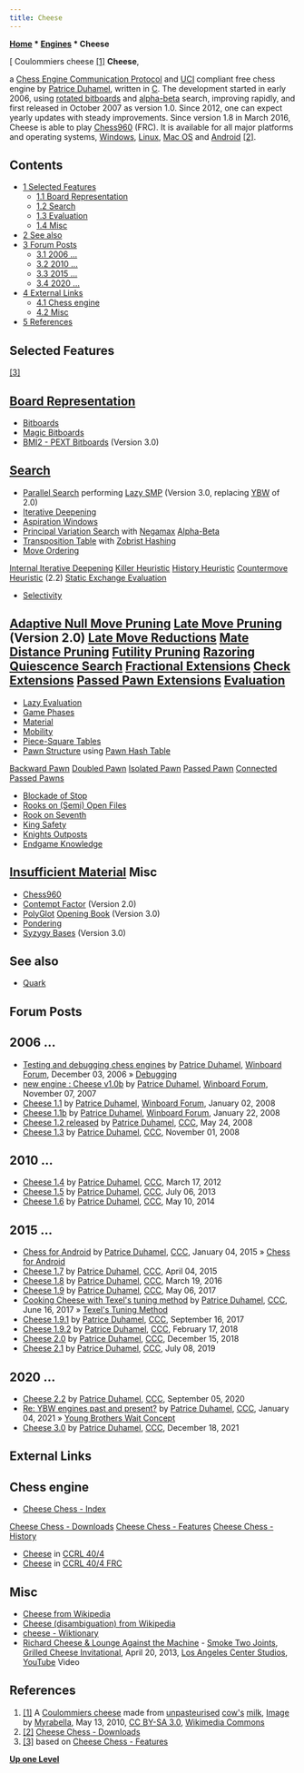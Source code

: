 ```yaml
---
title: Cheese
---
```

**[Home](Home "Home") * [Engines](Engines "Engines") * Cheese**

\[ Coulommiers cheese <a id="cite-note-1" href="#cite-ref-1">[1]</a>
**Cheese**,

a [Chess Engine Communication Protocol](Chess_Engine_Communication_Protocol "Chess Engine Communication Protocol") and [UCI](UCI "UCI") compliant free chess engine by [Patrice Duhamel](Patrice_Duhamel "Patrice Duhamel"), written in [C](C "C"). The development started in early 2006, using [rotated bitboards](Rotated_Bitboards "Rotated Bitboards") and [alpha-beta](Alpha-Beta "Alpha-Beta") search, improving rapidly, and first released in October 2007 as version 1.0. Since 2012, one can expect yearly updates with steady improvements. Since version 1.8 in March 2016, Cheese is able to play [Chess960](Chess960 "Chess960") (FRC). It is available for all major platforms and operating systems, [Windows](Windows "Windows"), [Linux](Linux "Linux"), [Mac OS](Mac_OS "Mac OS") and [Android](Android "Android") <a id="cite-note-2" href="#cite-ref-2">[2]</a>.

## Contents

- [1 Selected Features](#selected-features)
  - [1.1 Board Representation](#board-representation)
  - [1.2 Search](#search)
  - [1.3 Evaluation](#evaluation)
  - [1.4 Misc](#misc)
- [2 See also](#see-also)
- [3 Forum Posts](#forum-posts)
  - [3.1 2006 ...](#2006-...)
  - [3.2 2010 ...](#2010-...)
  - [3.3 2015 ...](#2015-...)
  - [3.4 2020 ...](#2020-...)
- [4 External Links](#external-links)
  - [4.1 Chess engine](#chess-engine)
  - [4.2 Misc](#misc-2)
- [5 References](#references)

## Selected Features

<a id="cite-note-3" href="#cite-ref-3">[3]</a>

## [Board Representation](Board_Representation "Board Representation")

- [Bitboards](Bitboards "Bitboards")
- [Magic Bitboards](Magic_Bitboards "Magic Bitboards")
- [BMI2 - PEXT Bitboards](BMI2#PEXTBitboards "BMI2") (Version 3.0)

## [Search](Search "Search")

- [Parallel Search](Parallel_Search "Parallel Search") performing [Lazy SMP](Lazy_SMP "Lazy SMP") (Version 3.0, replacing [YBW](Young_Brothers_Wait_Concept "Young Brothers Wait Concept") of 2.0)
- [Iterative Deepening](Iterative_Deepening "Iterative Deepening")
- [Aspiration Windows](Aspiration_Windows "Aspiration Windows")
- [Principal Variation Search](Principal_Variation_Search "Principal Variation Search") with [Negamax](Negamax "Negamax") [Alpha-Beta](Alpha-Beta "Alpha-Beta")
- [Transposition Table](Transposition_Table "Transposition Table") with [Zobrist Hashing](Zobrist_Hashing "Zobrist Hashing")
- [Move Ordering](Move_Ordering "Move Ordering")

[Internal Iterative Deepening](Internal_Iterative_Deepening "Internal Iterative Deepening")
[Killer Heuristic](Killer_Heuristic "Killer Heuristic")
[History Heuristic](History_Heuristic "History Heuristic")
[Countermove Heuristic](Countermove_Heuristic "Countermove Heuristic") (2.2)
[Static Exchange Evaluation](Static_Exchange_Evaluation "Static Exchange Evaluation")

- [Selectivity](Selectivity "Selectivity")

## [Adaptive Null Move Pruning](Null_Move_Pruning#AdaptiveNullMovePruning "Null Move Pruning") [Late Move Pruning](Futility_Pruning#MoveCountBasedPruning "Futility Pruning") (Version 2.0) [Late Move Reductions](Late_Move_Reductions "Late Move Reductions") [Mate Distance Pruning](Mate_Distance_Pruning "Mate Distance Pruning") [Futility Pruning](Futility_Pruning "Futility Pruning") [Razoring](Razoring "Razoring") [Quiescence Search](Quiescence_Search "Quiescence Search") [Fractional Extensions](Extensions#FractionalExtensions "Extensions") [Check Extensions](Check_Extensions "Check Extensions") [Passed Pawn Extensions](Passed_Pawn_Extensions "Passed Pawn Extensions") [Evaluation](Evaluation "Evaluation")

- [Lazy Evaluation](Lazy_Evaluation "Lazy Evaluation")
- [Game Phases](Game_Phases "Game Phases")
- [Material](Material "Material")
- [Mobility](Mobility "Mobility")
- [Piece-Square Tables](Piece-Square_Tables "Piece-Square Tables")
- [Pawn Structure](Pawn_Structure "Pawn Structure") using [Pawn Hash Table](Pawn_Hash_Table "Pawn Hash Table")

[Backward Pawn](Backward_Pawn "Backward Pawn")
[Doubled Pawn](Doubled_Pawn "Doubled Pawn")
[Isolated Pawn](Isolated_Pawn "Isolated Pawn")
[Passed Pawn](Passed_Pawn "Passed Pawn")
[Connected Passed Pawns](Connected_Passed_Pawns "Connected Passed Pawns")

- [Blockade of Stop](Blockade_of_Stop "Blockade of Stop")
- [Rooks on (Semi) Open Files](Rook_on_Open_File "Rook on Open File")
- [Rook on Seventh](Rook_on_Seventh "Rook on Seventh")
- [King Safety](King_Safety "King Safety")
- [Knights Outposts](Outposts "Outposts")
- [Endgame Knowledge](Endgame "Endgame")

## [Insufficient Material](Material#InsufficientMaterial "Material") Misc

- [Chess960](Chess960 "Chess960")
- [Contempt Factor](Contempt_Factor "Contempt Factor") (Version 2.0)
- [PolyGlot](PolyGlot "PolyGlot") [Opening Book](Opening_Book "Opening Book") (Version 3.0)
- [Pondering](Pondering "Pondering")
- [Syzygy Bases](Syzygy_Bases "Syzygy Bases") (Version 3.0)

## See also

- [Quark](Quark "Quark")

## Forum Posts

## 2006 ...

- [Testing and debugging chess engines](http://www.open-aurec.com/wbforum/viewtopic.php?f=4&t=5955) by [Patrice Duhamel](Patrice_Duhamel "Patrice Duhamel"), [Winboard Forum](Computer_Chess_Forums "Computer Chess Forums"), December 03, 2006 » [Debugging](Debugging "Debugging")
- [new engine : Cheese v1.0b](http://www.open-aurec.com/wbforum/viewtopic.php?f=2&t=6925) by [Patrice Duhamel](Patrice_Duhamel "Patrice Duhamel"), [Winboard Forum](Computer_Chess_Forums "Computer Chess Forums"), November 07, 2007
- [Cheese 1.1](http://www.open-aurec.com/wbforum/viewtopic.php?f=2&t=7038) by [Patrice Duhamel](Patrice_Duhamel "Patrice Duhamel"), [Winboard Forum](Computer_Chess_Forums "Computer Chess Forums"), January 02, 2008
- [Cheese 1.1b](http://www.open-aurec.com/wbforum/viewtopic.php?f=2&t=7083) by [Patrice Duhamel](Patrice_Duhamel "Patrice Duhamel"), [Winboard Forum](Computer_Chess_Forums "Computer Chess Forums"), January 22, 2008
- [Cheese 1.2 released](http://www.talkchess.com/forum/viewtopic.php?t=21330) by [Patrice Duhamel](Patrice_Duhamel "Patrice Duhamel"), [CCC](CCC "CCC"), May 24, 2008
- [Cheese 1.3](http://www.talkchess.com/forum/viewtopic.php?t=24656) by [Patrice Duhamel](Patrice_Duhamel "Patrice Duhamel"), [CCC](CCC "CCC"), November 01, 2008

## 2010 ...

- [Cheese 1.4](http://www.talkchess.com/forum/viewtopic.php?t=42910) by [Patrice Duhamel](Patrice_Duhamel "Patrice Duhamel"), [CCC](CCC "CCC"), March 17, 2012
- [Cheese 1.5](http://www.talkchess.com/forum/viewtopic.php?t=48564) by [Patrice Duhamel](Patrice_Duhamel "Patrice Duhamel"), [CCC](CCC "CCC"), July 06, 2013
- [Cheese 1.6](http://www.talkchess.com/forum/viewtopic.php?t=52274) by [Patrice Duhamel](Patrice_Duhamel "Patrice Duhamel"), [CCC](CCC "CCC"), May 10, 2014

## 2015 ...

- [Chess for Android](http://www.talkchess.com/forum/viewtopic.php?t=54856) by [Patrice Duhamel](Patrice_Duhamel "Patrice Duhamel"), [CCC](CCC "CCC"), January 04, 2015 » [Chess for Android](Chess_for_Android "Chess for Android")
- [Cheese 1.7](http://www.talkchess.com/forum/viewtopic.php?t=55885) by [Patrice Duhamel](Patrice_Duhamel "Patrice Duhamel"), [CCC](CCC "CCC"), April 04, 2015
- [Cheese 1.8](http://www.talkchess.com/forum/viewtopic.php?t=59564) by [Patrice Duhamel](Patrice_Duhamel "Patrice Duhamel"), [CCC](CCC "CCC"), March 19, 2016
- [Cheese 1.9](http://www.talkchess.com/forum/viewtopic.php?t=63909) by [Patrice Duhamel](Patrice_Duhamel "Patrice Duhamel"), [CCC](CCC "CCC"), May 06, 2017
- [Cooking Cheese with Texel's tuning method](http://www.talkchess.com/forum/viewtopic.php?t=64313) by [Patrice Duhamel](Patrice_Duhamel "Patrice Duhamel"), [CCC](CCC "CCC"), June 16, 2017 » [Texel's Tuning Method](Texel%27s_Tuning_Method "Texel's Tuning Method")
- [Cheese 1.9.1](http://www.talkchess.com/forum/viewtopic.php?t=65188) by [Patrice Duhamel](Patrice_Duhamel "Patrice Duhamel"), [CCC](CCC "CCC"), September 16, 2017
- [Cheese 1.9.2](http://www.talkchess.com/forum/viewtopic.php?t=66617) by [Patrice Duhamel](Patrice_Duhamel "Patrice Duhamel"), [CCC](CCC "CCC"), February 17, 2018
- [Cheese 2.0](http://www.talkchess.com/forum3/viewtopic.php?f=2&t=69270) by [Patrice Duhamel](Patrice_Duhamel "Patrice Duhamel"), [CCC](CCC "CCC"), December 15, 2018
- [Cheese 2.1](http://www.talkchess.com/forum3/viewtopic.php?f=2&t=71230) by [Patrice Duhamel](Patrice_Duhamel "Patrice Duhamel"), [CCC](CCC "CCC"), July 08, 2019

## 2020 ...

- [Cheese 2.2](http://www.talkchess.com/forum3/viewtopic.php?f=2&t=75007) by [Patrice Duhamel](Patrice_Duhamel "Patrice Duhamel"), [CCC](CCC "CCC"), September 05, 2020
- [Re: YBW engines past and present?](http://www.talkchess.com/forum3/viewtopic.php?f=7&t=76184&start=14) by [Patrice Duhamel](Patrice_Duhamel "Patrice Duhamel"), [CCC](CCC "CCC"), January 04, 2021 » [Young Brothers Wait Concept](Young_Brothers_Wait_Concept "Young Brothers Wait Concept")
- [Cheese 3.0](https://www.talkchess.com/forum3/viewtopic.php?f=2&t=78918) by [Patrice Duhamel](Patrice_Duhamel "Patrice Duhamel"), [CCC](CCC "CCC"), December 18, 2021

## External Links

## Chess engine

- [Cheese Chess - Index](http://cheesechess.free.fr/en/index.html)

[Cheese Chess - Downloads](http://cheesechess.free.fr/en/download.html)
[Cheese Chess - Features](http://cheesechess.free.fr/en/features.html)
[Cheese Chess - History](http://cheesechess.free.fr/en/history.html)

- [Cheese](http://www.computerchess.org.uk/ccrl/404/cgi/compare_engines.cgi?family=Cheese&print=Rating+list&print=Results+table&print=LOS+table&print=Ponder+hit+table&print=Eval+difference+table&print=Comopp+gamenum+table&print=Overlap+table&print=Score+with+common+opponents) in [CCRL 40/4](CCRL "CCRL")
- [Cheese](http://www.computerchess.org.uk/ccrl/404FRC/cgi/compare_engines.cgi?family=Cheese&print=Rating+list&print=Results+table&print=LOS+table&print=Ponder+hit+table&print=Eval+difference+table&print=Score+with+common+opponents&match_length=30) in [CCRL 40/4 FRC](CCRL "CCRL")

## Misc

- [Cheese from Wikipedia](https://en.wikipedia.org/wiki/Cheese)
- [Cheese (disambiguation) from Wikipedia](<https://en.wikipedia.org/wiki/Cheese_(disambiguation)>)
- [cheese - Wiktionary](https://en.wiktionary.org/wiki/cheese)
- [Richard Cheese & Lounge Against the Machine](https://en.wikipedia.org/wiki/Richard_Cheese) - [Smoke Two Joints](https://en.wikipedia.org/wiki/Smoke_Two_Joints), [Grilled Cheese Invitational](https://la.eater.com/2013/4/3/6456755/april-20-marks-the-11th-annual-grilled-cheese-invitational), April 20, 2013, [Los Angeles Center Studios](https://en.wikipedia.org/wiki/Los_Angeles_Center_Studios), [YouTube](https://en.wikipedia.org/wiki/YouTube) Video

## References

1. <a id="cite-ref-1" href="#cite-note-1">[1]</a> A [Coulommiers cheese](https://en.wikipedia.org/wiki/Coulommiers_cheese) made from [unpasteurised](https://en.wikipedia.org/wiki/Pasteurization) [cow's](https://en.wikipedia.org/wiki/Cattle) [milk](https://en.wikipedia.org/wiki/Milk), [Image](https://commons.wikimedia.org/wiki/File:Coulommiers_lait_cru.jpg) by [Myrabella](https://commons.wikimedia.org/wiki/User:Myrabella), May 13, 2010, [CC BY-SA 3.0](https://creativecommons.org/licenses/by-sa/3.0/), [Wikimedia Commons](https://en.wikipedia.org/wiki/Wikimedia_Commons)
1. <a id="cite-ref-2" href="#cite-note-2">[2]</a> [Cheese Chess - Downloads](http://cheesechess.free.fr/en/download.html)
1. <a id="cite-ref-3" href="#cite-note-3">[3]</a> based on [Cheese Chess - Features](http://cheesechess.free.fr/en/features.html)

**[Up one Level](Engines "Engines")**

